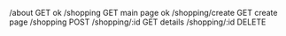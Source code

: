 /about GET ok
/shopping GET main page ok
/shopping/create GET create page
/shopping POST
/shopping/:id GET details
/shopping/:id DELETE
